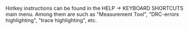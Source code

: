 Hotkey instructions can be found in the HELP -> KEYBOARD SHORTCUTS main menu. Among them are such as "Measurement Tool", "DRC-errors highlighting", "trace highlighting", etc.
